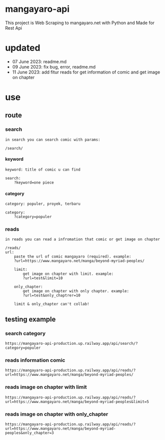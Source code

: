 # mangayaro-api

This project is Web Scraping to mangayaro.net with Python and Made for Rest Api

# updated

- 07 June 2023: readme.md
- 09 June 2023: fix bug, error, readme.md
- 11 June 2023: add fitur reads for get information of comic and get image on chapter
# use

## route
### search
```in search you can search comic with params:```
```
/search/
```
#### keyword
```keyword: title of comic u can find```
```
search:
    ?keyword=one piece
```
#### category
```category: populer, proyek, terbaru```
```
category:
    ?category=populer
```
### reads
```in reads you can read a infromation that comic or get image on chapter```
```
/reads/
url:
    paste the url of comic mangayaro (required). example:
    ?url=https://www.mangayaro.net/manga/beyond-myriad-peoples/
    
    limit:
        get image on chapter with limit. example:
        ?url=test&limit=10
        
    only_chapter:
        get image on chapter with only chapter. example:
        ?url=test&only_chaptrer=10
    
    limit & only_chapter can't collab!
```

## testing example
### search category
```
https://mangayaro-api-production.up.railway.app/api/search/?category=populer
```
### reads information comic
```
https://mangayaro-api-production.up.railway.app/api/reads/?url=https://www.mangayaro.net/manga/beyond-myriad-peoples/
```
### reads image on chapter with limit
```
https://mangayaro-api-production.up.railway.app/api/reads/?url=https://www.mangayaro.net/manga/beyond-myriad-peoples&limit=5
```
### reads image on chapter with only_chapter
```
https://mangayaro-api-production.up.railway.app/api/reads/?url=https://www.mangayaro.net/manga/beyond-myriad-peoples&only_chapter=3
```
